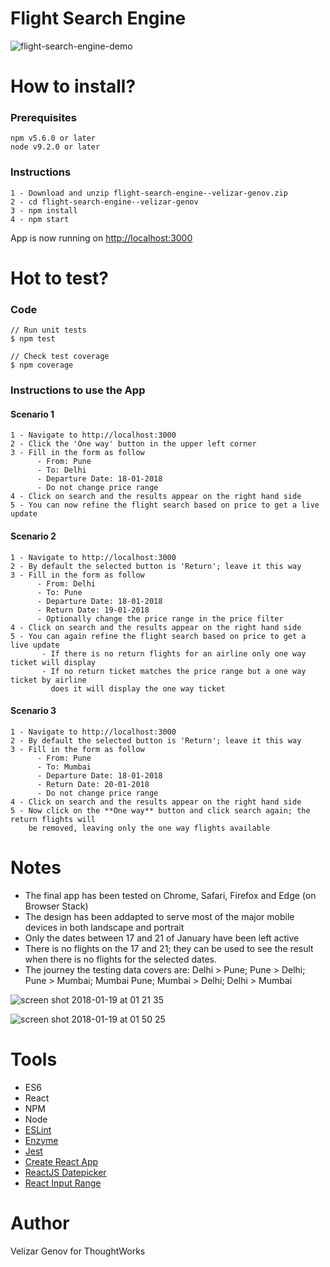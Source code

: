 # Flight Search Engine

![flight-search-engine-demo](https://user-images.githubusercontent.com/11490137/35165393-1764da04-fd46-11e7-8037-72e501cd39aa.gif)


# How to install?

### Prerequisites
```
npm v5.6.0 or later
node v9.2.0 or later
```

### Instructions
```
1 - Download and unzip flight-search-engine--velizar-genov.zip
2 - cd flight-search-engine--velizar-genov
3 - npm install
4 - npm start
```
App is now running on [http://localhost:3000](http://localhost:3000)

# Hot to test?

### Code
```
// Run unit tests
$ npm test

// Check test coverage
$ npm coverage
```

### Instructions to use the App

#### Scenario 1
```
1 - Navigate to http://localhost:3000
2 - Click the 'One way' button in the upper left corner
3 - Fill in the form as follow
      - From: Pune
      - To: Delhi
      - Departure Date: 18-01-2018
      - Do not change price range
4 - Click on search and the results appear on the right hand side
5 - You can now refine the flight search based on price to get a live update
```

#### Scenario 2
```
1 - Navigate to http://localhost:3000
2 - By default the selected button is 'Return'; leave it this way
3 - Fill in the form as follow
      - From: Delhi
      - To: Pune
      - Departure Date: 18-01-2018
      - Return Date: 19-01-2018
      - Optionally change the price range in the price filter
4 - Click on search and the results appear on the right hand side
5 - You can again refine the flight search based on price to get a live update
       - If there is no return flights for an airline only one way ticket will display
       - If no return ticket matches the price range but a one way ticket by airline
         does it will display the one way ticket
```

#### Scenario 3
```
1 - Navigate to http://localhost:3000
2 - By default the selected button is 'Return'; leave it this way
3 - Fill in the form as follow
      - From: Pune
      - To: Mumbai
      - Departure Date: 18-01-2018
      - Return Date: 20-01-2018
      - Do not change price range
4 - Click on search and the results appear on the right hand side
5 - Now click on the **One way** button and click search again; the return flights will
    be removed, leaving only the one way flights available
```

# Notes
- The final app has been tested on Chrome, Safari, Firefox and Edge (on Browser Stack)
- The design has been addapted to serve most of the major mobile devices in both landscape and portrait
- Only the dates between 17 and 21 of January have been left active
- There is no flights on the 17 and 21; they can be used to see the result when there is no flights
for the selected dates.
- The journey the testing data covers are: Delhi > Pune; Pune > Delhi; Pune > Mumbai; Mumbai Pune; 
Mumbai > Delhi; Delhi > Mumbai

![screen shot 2018-01-19 at 01 21 35](https://user-images.githubusercontent.com/11490137/35167662-41cea790-fd4e-11e7-80cd-ae37e2351245.png)

![screen shot 2018-01-19 at 01 50 25](https://user-images.githubusercontent.com/11490137/35167683-4df2f274-fd4e-11e7-91fb-337be5ea3f71.png)


# Tools
- ES6
- React
- NPM 
- Node
- [ESLint](https://eslint.org/)
- [Enzyme](http://airbnb.io/enzyme/docs/api/)
- [Jest](https://facebook.github.io/jest/docs/en/getting-started.html)
- [Create React App](https://github.com/facebookincubator/create-react-app)
- [ReactJS Datepicker](https://reactdatepicker.com/)
- [React Input Range](https://www.npmjs.com/package/react-input-range)


# Author
Velizar Genov for ThoughtWorks
